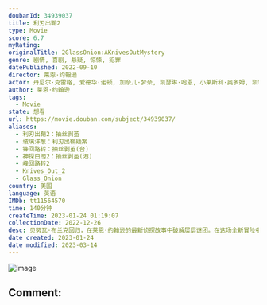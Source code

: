 ```yaml
---
doubanId: 34939037
title: 利刃出鞘2
type: Movie
score: 6.7
myRating: 
originalTitle: 2GlassOnion:AKnivesOutMystery
genre: 剧情, 喜剧, 悬疑, 惊悚, 犯罪
datePublished: 2022-09-10
director: 莱恩·约翰逊
actor: 丹尼尔·克雷格, 爱德华·诺顿, 加奈儿·梦奈, 凯瑟琳·哈恩, 小莱斯利·奥多姆, 凯特·哈德森, 戴夫·巴蒂斯塔, 杰西卡·亨维克, 玛德琳·克莱因, 诺阿·西甘, 杰姬·霍夫曼, 达拉斯·罗伯特斯, 伊桑·霍克, 休·格兰特, 史蒂芬·桑德海姆, 安吉拉·兰斯伯瑞, 娜塔莎·雷昂, 卡里姆·阿卜杜尔, 塞蕾娜·威廉姆斯, 马友友, 约瑟夫·高登, 丹·查里顿, 艾迪·戈罗杰茨基, undefined, undefined, 杰克·塔伯
author: 莱恩·约翰逊
tags:
  - Movie
state: 想看
url: https://movie.douban.com/subject/34939037/
aliases:
  - 利刃出鞘2：抽丝剥茧
  - 玻璃洋葱：利刃出鞘疑案
  - 锋回路转：抽丝剥茧(台)
  - 神探白朗2：抽丝剥茧(港)
  - 峰回路转2
  - Knives_Out‎_2
  - Glass_Onion
country: 美国
language: 英语
IMDb: tt11564570
time: 140分钟
createTime: 2023-01-24 01:19:07
collectionDate: 2022-12-26
desc: 贝努瓦·布兰克回归，在莱恩·约翰逊的最新侦探故事中破解层层谜团。在这场全新冒险中，无所畏惧的侦探来到了希腊岛上的豪华私人庄园，但他来到此处的方式和原因只是众多谜题中的第一个。不久后，布兰克遇到了一群性...
date created: 2023-01-24
date modified: 2023-03-14
---
```


![image](p2882492021.jpg)

Comment:
---
